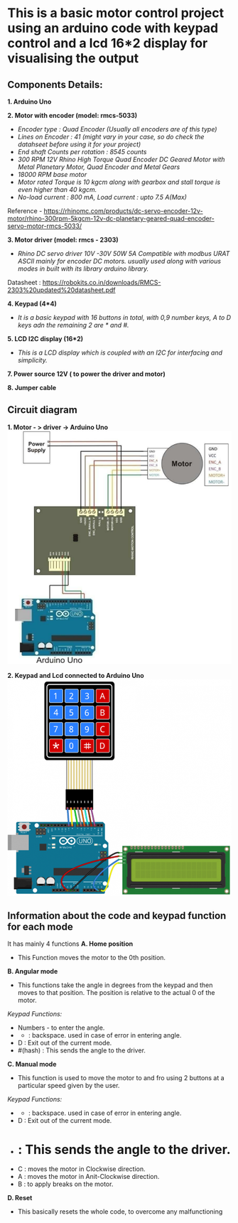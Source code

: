 # **This is a basic motor control project using an arduino code with keypad control and a lcd 16*2 display for visualising the output**

## Components Details:

**1. Arduino Uno**

**2. Motor with encoder (model: rmcs-5033)**
 - _Encoder type : Quad Encoder (Usually all encoders are of this type)_
 - _Lines on Encoder : 41 (might vary in your case, so do check the datahseet before using it for your project)_
 - _End shaft Counts per rotation : 8545 counts_
 - _300 RPM 12V Rhino High Torque Quad Encoder DC Geared Motor with Metal Planetary Motor, Quad Encoder and Metal Gears_
 - _18000 RPM base motor_
 - _Motor rated Torque is 10 kgcm along with gearbox and stall torque is even higher than 40 kgcm._
 - _No-load current : 800 mA, Load current : upto 7.5 A(Max)_

Reference - https://rhinomc.com/products/dc-servo-encoder-12v-motor/rhino-300rpm-5kgcm-12v-dc-planetary-geared-quad-encoder-servo-motor-rmcs-5033/

**3. Motor driver (model: rmcs - 2303)**
- _Rhino DC servo driver 10V -30V 50W 5A Compatible with modbus URAT ASCII mainly for encoder DC motors. usually used along with various modes in built with its library arduino library._

Datasheet : https://robokits.co.in/downloads/RMCS-2303%20updated%20datasheet.pdf

**4. Keypad (4*4)**
- _It is a basic keypad with 16 buttons in total, with 0,9 number keys, A to D keys adn the remaining 2 are * and #._

**5. LCD I2C display (16*2)**
- _This is a LCD display which is coupled with an I2C for interfacing and simplicity._

**7. Power source 12V ( to power the driver and motor)**

**8. Jumper cable**

## **Circuit diagram**

**1. Motor - > driver -> Arduino Uno**
![Motor_2_Uno](https://github.com/raghvendra44/Angular-and-maunal-motor-keypad-control-with-display/blob/main/circuit_1.PNG?raw=true)

**2. Keypad and Lcd connected to Arduino Uno**
![Keypad_LCD_2_Uno](https://github.com/raghvendra44/Angular-and-maunal-motor-keypad-control-with-display/blob/main/circuit_2.PNG?raw=true)
 
## **Information about the code and keypad function for each mode**

It has mainly 4 functions
**A. Home position**
- This Function moves the motor to the 0th position.

**B. Angular mode**
- This functions take the angle in degrees from the keypad and then moves to that position. The position is relative to the actual 0 of the motor.

_Keypad Functions:_
- Numbers - to enter the angle.
- * : backspace. used in case of error in entering angle.
- D : Exit out of the current mode.
- #(hash) : This sends the angle to the driver.

**C. Manual mode**
- This function is used to move the motor to and fro using 2 buttons at a particular speed given by the user.

_Keypad Functions:_
- * : backspace. used in case of error in entering angle.
- D : Exit out of the current mode.
- # : This sends the angle to the driver.
- C : moves the motor in Clockwise direction.
- A : moves the motor in Anit-Clockwise direction.
- B : to apply breaks on the motor.

**D. Reset**
- This basically resets the whole code, to overcome any malfunctioning 
 
